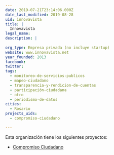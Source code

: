 ```yaml
---
date: 2019-07-21T23:14:06.000Z
date_last_modified: 2019-08-28
uid: innovavista
title: |
  Innovavista
legal_name: 
description: |
  
org_type: Empresa privada (no incluye startup)
website: www.innovavista.net
year_founded: 2013
facebook: 
twitter: 
tags:
  - monitoreo-de-servicios-publicos
  - mapeo-ciudadano
  - transparencia-y-rendicion-de-cuentas
  - participación-ciudadana
  - otro
  - periodismo-de-datos
cities: 
  - Rosario
projects_uids:
  - compromiso-ciudadano

---
```


Esta organización tiene los siguientes proyectos:

- [Compromiso Ciudadano](/proyectos/compromiso-ciudadano)
